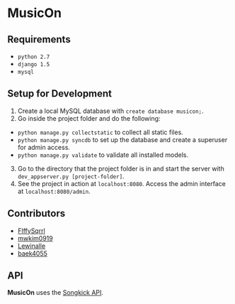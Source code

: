 # MusicOn

## Requirements
* `python 2.7`
* `django 1.5`
* `mysql`

## Setup for Development
1. Create a local MySQL database with `create database musicon;`.
2. Go inside the project folder and do the following:
  * `python manage.py collectstatic` to collect all static files.
  * `python manage.py syncdb` to set up the database and create a superuser for admin access.
  * `python manage.py validate` to validate all installed models.
3. Go to the directory that the project folder is in and start the server with `dev_appserver.py [project-folder]`.
4. See the project in action at `localhost:8080`. Access the admin interface at `localhost:8080/admin`.

## Contributors
* [FlffySqrrl](http://www.github.com/FlffySqrrl)
* [mwkim0919](https://github.com/mwkim0919)
* [Lewinalle](https://github.com/Lewinalle)
* [baek4055](https://github.com/baek4055)

## API
**MusicOn** uses the [Songkick API](http://www.songkick.com/developer).
